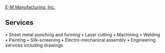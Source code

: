 [E-M Manufacturing, Inc.](http://www.emmanufacturing.com/)

## Services
• Sheet metal punching and 
  forming
• Laser cutting
• Machining
• Welding
• Painting
• Silk-screening
• Electro-mechanical assembly
• Engineering services including
  drawings